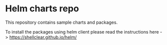 # Helm charts repo

This repository contains sample charts and packages.

To install the packages using helm client please read the instructions here -> https://shellclear.github.io/helm/

